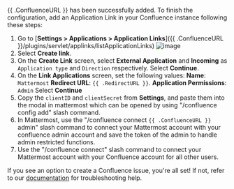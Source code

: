 {{ .ConfluenceURL }} has been successfully added. To finish the configuration, add an Application Link in your Confluence instance following these steps:

1. Go to [**Settings > Applications > Application Links**]({{ .ConfluenceURL }}/plugins/servlet/applinks/listApplicationLinks)
   ![image](https://user-images.githubusercontent.com/90389917/202149868-a3044351-37bc-43c0-9671-aba169706917.png)
2. Select **Create link**.
3. On the **Create Link** screen, select **External Application** and **Incoming** as
   `Application type` and `Direction` respectively. Select **Continue**.
4. On the **Link Applications** screen, set the following values:
**Name**: `Mattermost`
**Redirect URL**: ```{{ .RedirectURL }}```.
**Application Permissions**: `Admin`
Select **Continue**
5. Copy the `clientID` and `clientSecret` from **Settings**, and paste them into the modal in mattermost which can be opened by using "/confluence config add" slash command.
6. In Mattermost, use the "/confluence connect ```{{ .ConfluenceURL }}``` admin" slash command to connect your Mattermost account with your confluence admin account and save the token of the admin to handle admin restricted functions.
7. Use the "/confluence connect" slash command to connect your Mattermost account with your
Confluence account for all other users.

If you see an option to create a Confluence issue, you're all set! If not, refer to our [documentation](https://mattermost.gitbook.io/plugin-confluence) for troubleshooting help.
